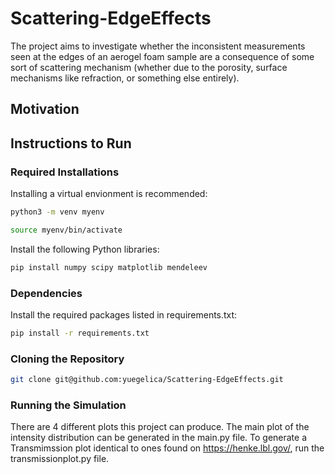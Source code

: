 # Scattering-EdgeEffects
The project aims to investigate whether the inconsistent measurements seen at the edges of an aerogel foam sample are a consequence of some sort of scattering mechanism (whether due to the porosity, surface mechanisms like refraction, or something else entirely). 
## Motivation

## Instructions to Run
### Required Installations
Installing a virtual envionment is recommended:
```bash
python3 -m venv myenv
```
```bash
source myenv/bin/activate
```
Install the following Python libraries:

```bash
pip install numpy scipy matplotlib mendeleev
```
### Dependencies
Install the required packages listed in requirements.txt:
```bash
pip install -r requirements.txt
```
### Cloning the Repository
```bash
git clone git@github.com:yuegelica/Scattering-EdgeEffects.git
```

### Running the Simulation
There are 4 different plots this project can produce. The main plot of the intensity distribution can be generated in the main.py file. To generate a Transmimssion plot identical to ones found on https://henke.lbl.gov/, run the transmissionplot.py file. 




